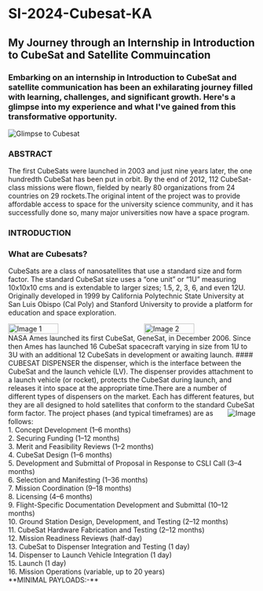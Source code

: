 # SI-2024-Cubesat-KA
## My Journey through an Internship in Introduction to CubeSat and Satellite Commuincation
### Embarking on an internship in Introduction to CubeSat and satellite communication has been an exhilarating journey filled with learning, challenges, and significant growth. Here's a glimpse into my experience and what I've gained from this transformative opportunity.
![Glimpse to Cubesat](https://www.cblelectronics.com/sites/default/files/2022-03/cubesat-00.jpg)
### ABSTRACT
The first CubeSats were launched in 2003 and just nine years later, the one hundredth CubeSat has been put in orbit. By the end of 2012, 112 CubeSat-class missions were flown, fielded by nearly 80 organizations from 24 countries on 29 rockets.The original intent of the project was to provide affordable access to space for the university science community, and it has successfully done so, many major universities now have a space program.
### INTRODUCTION

### What are Cubesats?
CubeSats are a class of nanosatellites that use a standard size and form factor.  The standard CubeSat size uses a “one unit” or “1U” measuring 10x10x10 cms and is extendable to larger sizes; 1.5, 2, 3, 6, and even 12U.  Originally developed in 1999 by California Polytechnic State University at San Luis Obispo (Cal Poly) and Stanford University to provide a platform for education and space exploration.
<div style="display: flex; justify-content: space-between;">
    <img src="https://www.nasa.gov/wp-content/uploads/2015/03/what_are_cubesats.png" alt="Image 1" style="width: 45%;">
    <img src="https://upload.wikimedia.org/wikipedia/commons/thumb/a/ae/Nanosatellites_yearly_launches.svg/1920px-Nanosatellites_yearly_launches.svg.png" alt="Image 2" style="width: 45%;">
</div>
NASA Ames launched its first CubeSat, GeneSat, in December 2006.  Since then Ames has launched 16 CubeSat spacecraft varying in size from 1U to 3U with an additional 12 CubeSats in development or awaiting launch.
#### CUBESAT DISPENSER
the dispenser, which is the interface between the CubeSat and the launch vehicle (LV). The dispenser provides attachment to a launch vehicle (or rocket), protects the CubeSat during launch, and releases it into space at the appropriate time.There are a number of different types of dispensers on the market. Each has different features, but they are all designed to hold satellites that conform to the standard CubeSat form factor.<img src="https://insights.globalspec.com/images/assets/912/11912/ULA_CubeSat_NPSCul-Lite_ABC.png" alt="Image" style="float: right; margin-left: 10px;">
The project phases (and typical timeframes) are as follows:<br>
1. Concept Development (1–6 months)<br>
2. Securing Funding (1–12 months)<br>
3. Merit and Feasibility Reviews (1–2 months)<br>
4. CubeSat Design (1–6 months)<br>
5. Development and Submittal of Proposal in Response to CSLI Call (3–4 months)<br>
6. Selection and Manifesting (1–36 months)<br>
7. Mission Coordination (9–18 months)<br>
8. Licensing (4–6 months)<br>
9. Flight-Specific Documentation Development and Submittal (10–12 months)<br>
10. Ground Station Design, Development, and Testing (2–12 months)<br>
11. CubeSat Hardware Fabrication and Testing (2–12 months)<br>
12. Mission Readiness Reviews (half-day)<br>
13. CubeSat to Dispenser Integration and Testing (1 day)<br>
14. Dispenser to Launch Vehicle Integration (1 day)<br>
15. Launch (1 day)<br>
16. Mission Operations (variable, up to 20 years)<br>
**MINIMAL PAYLOADS:-**
